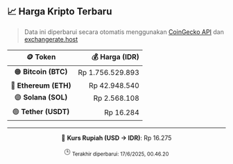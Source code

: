 

<!-- HARGA_KRIPTO -->
## 📈 Harga Kripto Terbaru

> Data ini diperbarui secara otomatis menggunakan [CoinGecko API](https://www.coingecko.com/) dan [exchangerate.host](https://exchangerate.host/)

<div align="center">

| 🪙 Token | 💰 Harga (IDR) |
|:------:|---------------:|
| 🟠 **Bitcoin (BTC)**   | Rp 1.756.529.893 |
| 🔵 **Ethereum (ETH)**  | Rp 42.948.540 |
| 🟣 **Solana (SOL)**    | Rp 2.568.108 |
| 🟢 **Tether (USDT)**   | Rp 16.284 |

---

💱 **Kurs Rupiah (USD → IDR)**: Rp 16.275

🕒 <sub>Terakhir diperbarui: 17/6/2025, 00.46.20</sub>

</div>
<!-- /HARGA_KRIPTO -->